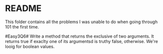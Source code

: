 # README #
This folder contains all the problems I was unable to do when going through 101 the first time.

#Easy3Q6#
Write a method that returns the exclusive of two arguments. It returns true if exaclty one of its argumentsd is truthy
false, otherwise. We're looig for boolean values.
